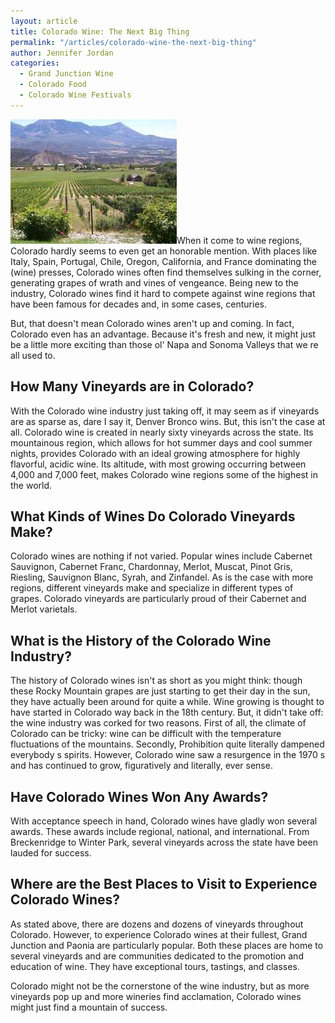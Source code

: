 ```yaml
---
layout: article
title: Colorado Wine: The Next Big Thing
permalink: "/articles/colorado-wine-the-next-big-thing"
author: Jennifer Jordan
categories:
  - Grand Junction Wine
  - Colorado Food
  - Colorado Wine Festivals
---
```


<p><img class="border top left" src="/images/galleries/d41d8cd98f00b20/460453531811_medium.jpg" alt="">When it come to wine regions, Colorado hardly seems to even get an honorable mention. With places like Italy, Spain, Portugal, Chile, Oregon, California, and France dominating the (wine) presses, Colorado wines often find themselves sulking in the corner, generating grapes of wrath and vines of vengeance. Being new to the industry, Colorado wines find it hard to compete against wine regions that have been famous for decades and, in some cases, centuries.</p>
<p>But, that doesn't mean Colorado wines aren't up and coming. In fact, Colorado even has an advantage. Because it's fresh and new, it might just be a little more exciting than those ol' Napa and Sonoma Valleys that we re all used to.</p>
<h2>How Many Vineyards are in Colorado?</h2>
<p>With the Colorado wine industry just taking off, it may seem as if vineyards are as sparse as, dare I say it, Denver Bronco wins. But, this isn't the case at all. Colorado wine is created in nearly sixty vineyards across the state. Its mountainous region, which allows for hot summer days and cool summer nights, provides Colorado with an ideal growing atmosphere for highly flavorful, acidic wine. Its altitude, with most growing occurring between 4,000 and 7,000 feet, makes Colorado wine regions some of the highest in the world.</p>
<h2>What Kinds of Wines Do Colorado Vineyards Make?</h2>
<p>Colorado wines are nothing if not varied. Popular wines include Cabernet Sauvignon, Cabernet Franc, Chardonnay, Merlot, Muscat, Pinot Gris, Riesling, Sauvignon Blanc, Syrah, and Zinfandel. As is the case with more regions, different vineyards make and specialize in different types of grapes. Colorado vineyards are particularly proud of their Cabernet and Merlot varietals.</p>
<h2>What is the History of the Colorado Wine Industry?</h2>
<p>The history of Colorado wines isn't as short as you might think: though these Rocky Mountain grapes are just starting to get their day in the sun, they have actually been around for quite a while. Wine growing is thought to have started in Colorado way back in the 18th century. But, it didn't take off: the wine industry was corked for two reasons. First of all, the climate of Colorado can be tricky: wine can be difficult with the temperature fluctuations of the mountains. Secondly, Prohibition quite literally dampened everybody s spirits. However, Colorado wine saw a resurgence in the 1970 s and has continued to grow, figuratively and literally, ever sense.</p>
<h2>Have Colorado Wines Won Any Awards?</h2>
<p>With acceptance speech in hand, Colorado wines have gladly won several awards. These awards include regional, national, and international. From Breckenridge to Winter Park, several vineyards across the state have been lauded for success.</p>
<h2>Where are the Best Places to Visit to Experience Colorado Wines?</h2>
<p>As stated above, there are dozens and dozens of vineyards throughout Colorado. However, to experience Colorado wines at their fullest, Grand Junction and Paonia are particularly popular. Both these places are home to several vineyards and are communities dedicated to the promotion and education of wine. They have exceptional tours, tastings, and classes.</p>
<p>Colorado might not be the cornerstone of the wine industry, but as more vineyards pop up and more wineries find acclamation, Colorado wines might just find a mountain of success.</p>

